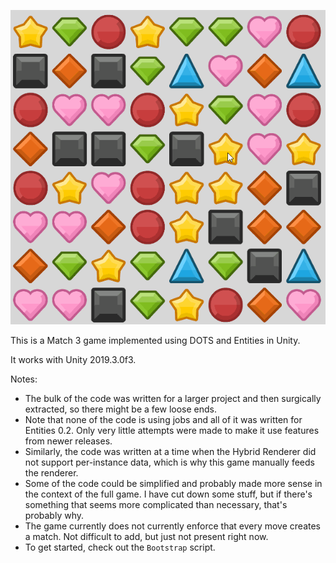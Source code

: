 ![Image of Yaktocat](match3.gif)

This is a Match 3 game implemented using DOTS and Entities in Unity.

It works with Unity 2019.3.0f3.

Notes:
 * The bulk of the code was written for a larger project and then surgically extracted, so there might be a few loose ends.
 * Note that none of the code is using jobs and all of it was written for Entities 0.2. Only very little attempts were made to make it use features from newer releases.
 * Similarly, the code was written at a time when the Hybrid Renderer did not support per-instance data, which is why this game manually feeds the renderer.
 * Some of the code could be simplified and probably made more sense in the context of the full game. I have cut down some stuff, but if there's something that seems more complicated than necessary, that's probably why.
 * The game currently does not currently enforce that every move creates a match. Not difficult to add, but just not present right now.
 * To get started, check out the `Bootstrap` script. 